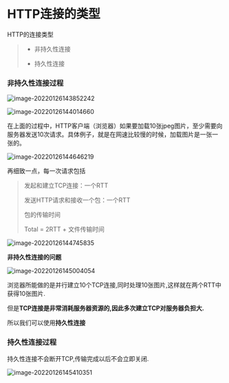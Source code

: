 # HTTP连接的类型

HTTP的连接类型

>* 非持久性连接
>
>* 持久性连接

### 非持久性连接过程

![image-20220126143852242](https://gitee.com/ccnuktd/pic-bed/raw/master/image-20220126143852242.png)

![image-20220126144014660](https://gitee.com/ccnuktd/pic-bed/raw/master/image-20220126144014660.png)

在上面的过程中，HTTP客户端（浏览器）如果要加载10张jpeg图片，至少需要向服务器发送10次请求。具体例子，就是在网速比较慢的时候，加载图片是一张一张的。

![image-20220126144646219](https://gitee.com/ccnuktd/pic-bed/raw/master/image-20220126144646219.png)

再细致一点，每一次请求包括

> 发起和建立TCP连接：一个RTT
>
> 发送HTTP请求和接收一个包：一个RTT
>
> 包的传输时间
>
> Total = 2RTT + 文件传输时间

![image-20220126144745835](https://gitee.com/ccnuktd/pic-bed/raw/master/image-20220126144745835.png)

**非持久性连接的问题**

![image-20220126145004054](https://gitee.com/ccnuktd/pic-bed/raw/master/image-20220126145004054.png)

浏览器所能做的是并行建立10个TCP连接,同时处理10张图片,这样就在两个RTT中获得10张图片.

但是**TCP连接是非常消耗服务器资源的,因此多次建立TCP对服务器负担大.**

所以我们可以使用**持久性连接**

### 持久性连接过程

持久性连接不会断开TCP,传输完成以后不会立即关闭.

![image-20220126145410351](https://gitee.com/ccnuktd/pic-bed/raw/master/image-20220126145410351.png)